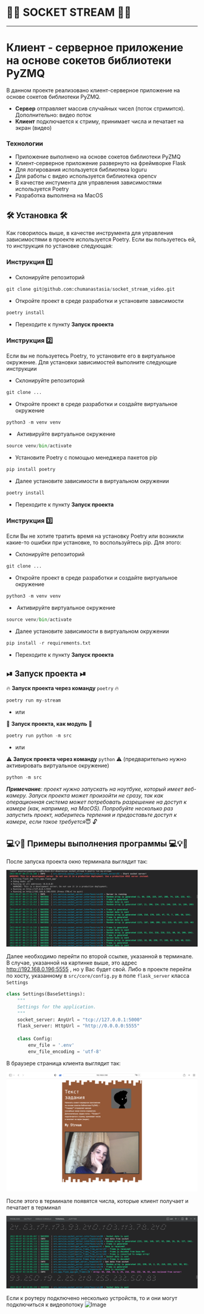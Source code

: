 # 📸👾 SOCKET STREAM 👾📸
---
# Клиент - серверное приложение на основе сокетов библиотеки PyZMQ
В данном проекте реализовано клиент-серверное приложение на основе сокетов библиотеки
PyZMQ.

- **Сервер** отправляет массив случайных чисел (поток стримится). Дополнительно: видео поток
-  **Клиент** подключается к стриму, принимает числа и печатает на экран (видео)

### Технологии
- Приложение выполнено на основе сокетов библиотеки PyZMQ
- Клиент-серверное приложение развернуто на фреймворке Flask
- Для логирования используется библиотека loguru
- Для работы с видео используется библиотека opencv
- В качестве инстумента для управления зависимостями используется Poetry
- Разработка выполнена на  MacOS

## 🛠 **Установка** 🛠
Как говорилось выше, в качестве инструмента для управления зависимостями в проекте используется Poetry. Если вы пользуетесь ей, то инструкция по установке следующая:
### **Инструкция 1️⃣**
- Склонируйте репозиторий
```python
git clone git@github.com:chumanastasia/socket_stream_video.git
```
- Откройте проект в среде разработки и установите зависимости
```python
poetry install
```
- Переходите к пункту **Запуск проекта**
    
### **Инструкция 2️⃣**
Если вы не пользуетесь Poetry, то установите его в виртуальное окружение. Для установки зависимостей выполните следующие инструкции
- Склонируйте репозиторий
```python
git clone ...
```
- Откройте проект в среде разработки и создайте виртуальное окружение
```python
python3 -m venv venv
```
-  Активируйте виртуальное окружение
```python
source venv/bin/activate
```
- Установите Poetry с помощью менеджера пакетов pip
```python
pip install poetry
```
- Далее установите зависимости в виртуальном окружении
```python
poetry install
```
- Переходите к пункту **Запуск проекта**

### **Инструкция 3️⃣**
Если Вы не хотите тратить время на установку Poetry или возникли какие-то ошибки при установке, то воспользуйтесь pip. Для этого:
- Склонируйте репозиторий
```python
git clone ...
```
- Откройте проект в среде разработки и создайте виртуальное окружение
```python
python3 -m venv venv
```
-  Активируйте виртуальное окружение
```python
source venv/bin/activate
```
- Далее установите зависимости в виртуальном окружении
```python
pip install -r requirements.txt
```
- Переходите к пункту **Запуск проекта**
## ⏯ **Запуск проекта** ⏯
🔥 **Запуск проекта через команду** `poetry` 🔥
```python
poetry run my-stream
```
- или

🪩 **Запуск проекта, как модуль** 🪩

```python
poetry run python -m src
```
- или

⚠️ **Запуск проекта через команду** `python` ⚠️
(предварительно нужно активировать виртуальное окружение)
 ```python
 python -m src
```
  ***Примечание**: проект нужно запускать на ноутбуке, который имеет веб-камеру. Запуск проекта может произойти не сразу, так как операционная система может потребовать разрешение на доступ к камере (как, например, на MacOS). Попробуйте несколько раз запустить проект, наберитесь терпения и предоставьте доступ к камере, если такое требуется*😇 🔓


## 💻💡🎦 Примеры выполнения программы 💻💡🎦 

После запуска проекта окно терминала выглядит так:

![Image text](https://github.com/chumanastasia/socket_stream_video/blob/master/static/images_for_readme/terminal1.png)

Далее необходимо перейти по  второй ссылке, указанной в терминале. В случае, указанной на картинке выше, это адрес <http://192.168.0.196:5555> , но у Вас будет свой.
Либо в проекте перейти по хосту, указанному в 
`src/core/config.py` в поле  `flask_server` класса `Settings` 
```python
class Settings(BaseSettings):
    """
    Settings for the application.
    """
    socket_server: AnyUrl = "tcp://127.0.0.1:5000"
    flask_server: HttpUrl = "http://0.0.0.0:5555"

    class Config:
        env_file = '.env'
        env_file_encoding = 'utf-8'
```
В браузере страница клиента выглядит так:

![Image text](https://github.com/chumanastasia/socket_stream_video/blob/master/static/images_for_readme/web1.png)

После этого в терминале появятся числа, которые клиент получает и печатает в терминал

![Image text](https://github.com/chumanastasia/socket_stream_video/blob/master/static/images_for_readme/terminal_client.png)

Если к роутеру подключено несколько устройств, то и они могут подключиться к видеопотоку
![Image](https://github.com/chumanastasia/socket_stream_video/blob/master/static/images_for_readme/work3.gif)
